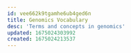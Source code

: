 ```yaml
---
id: vee662k9tgamhe6ub4ged6n
title: Genomics Vocabulary
desc: 'Terms and concepts in genomics'
updated: 1675024303992
created: 1675024213537
---
```



